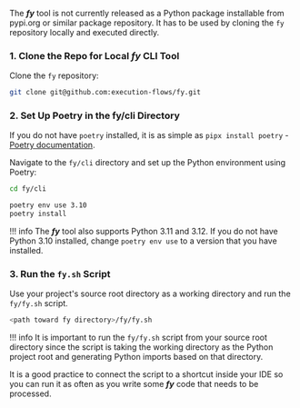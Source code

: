 The ___fy___ tool is not currently released as a Python package installable from pypi.org or similar package repository. It has to be used by cloning the `fy` repository locally and executed directly.

### 1. Clone the Repo for Local ___fy___ CLI Tool

Clone the `fy` repository:

```bash
git clone git@github.com:execution-flows/fy.git
```
### 2. Set Up Poetry in the fy/cli Directory

If you do not have `poetry` installed, it is as simple as `pipx install poetry` - [Poetry documentation](https://python-poetry.org/docs/).

Navigate to the `fy/cli` directory and set up the Python environment using Poetry:

```bash
cd fy/cli
```
```bash
poetry env use 3.10
poetry install
```

!!! info
    The ___fy___ tool also supports Python 3.11 and 3.12. If you do not have Python 3.10 installed, change `poetry env use` to a version that you have installed.

### 3. Run the `fy.sh` Script

Use your project's source root directory as a working directory and run the `fy/fy.sh` script.

```bash
<path toward fy directory>/fy/fy.sh
```

!!! info
    It is important to run the `fy/fy.sh` script from your source root directory since the script is taking the working directory as the Python project root and generating Python imports based on that directory.

It is a good practice to connect the script to a shortcut inside your IDE so you can run it as often as you write some ___fy___ code that needs to be processed.
